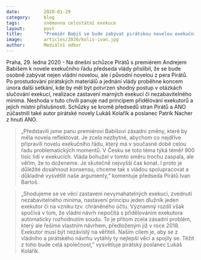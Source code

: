 ```yaml
---
date:         2020-01-29
category:     blog
tags:         sněmovna celostátní exekuce
layout:       post
title:        "Premiér Babiš se bude zabývat pirátskou novelou exekučního řádu"
image:        articles/2020/kolis-ivan.jpg
author:       Mediální odbor
---
```



Praha, 29. ledna 2020 - Na dnešní schůzce Pirátů s premiérem Andrejem Babišem k novele exekučního řádu předseda vlády přislíbil, že se bude osobně zabývat nejen vládní novelou, ale i původní novelou z pera Pirátů. Po prostudování pirátských materiálů a jednání vlády proběhne  koncem února další setkání, kde by měl být potvrzen shodný postup v otázkách slučování exekucí, realizace zastavení marných exekucí či nezabavitelného minima. Neshoda v tuto chvíli panuje nad principem přidělování exekutorů a jejich místní příslušností. Schůzky se kromě předsedů stran Pirátů a ANO zúčastnili také autor pirátské novely Lukáš Kolařík a poslanec Patrik Nacher z hnutí ANO.

> „Představili jsme panu premiérovi Babišovi zásadní změny, které by měla novela reflektovat. Je zcela nezbytné, abychom co nejdříve připravili novelu exekučního řádu, který má v současné době celou řadu problematických momentů. V Česku se toto téma týká téměř  900 tisíc lidí v exekucích. Vláda bohužel v tomto směru trochu zaspala, ale věřím, že to doženeme. Je skutečně nejvyšší čas konat. I proto je důležité dosáhnout konsensu, chceme tak s vládou spolupracovat a důkladně vysvětlit naše argumenty,” komentuje předseda Pirátů Ivan Bartoš.

> „Shodujeme se ve věci zastavení nevymahatelných exekucí, zvednutí nezabavitelného minima, nastavení principu jeden dlužník jeden exekutor či na vzniku tzv. chráněného účtu. Významný rozdíl však spočívá v tom, že vládní návrh nepočítá s přidělováním exekutora automaticky rozhodnutím soudu. To je přitom zcela zásadní problém, který ale řešíme vlastním návrhem, předloženým již v roce 2018. Exekutor musí být nezávislý na věřiteli. Naším cílem je, aby se z vládního a pirátského návrhu vytáhly ty nejlepší věci a spojily se. Těžit z toho bude celá společnost,” vysvětluje pirátský poslanec Lukáš Kolářík.
